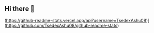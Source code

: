 ## Hi there 👋

(https://github-readme-stats.vercel.app/api?username=TsedexAshu08)](https://github.com/TsedexAshu08/github-readme-stats)
